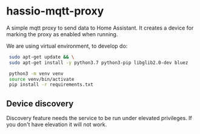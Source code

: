 # hassio-mqtt-proxy

A simple mqtt proxy to send data to Home Assistant. It creates a device for marking the proxy as enabled when running.

We are using virtual environment, to develop do:

```bash
 sudo apt-get update && \
 sudo apt-get install -y python3.7 python3-pip libglib2.0-dev bluez

 python3 -m venv venv 
 source venv/bin/activate
 pip install -r requirements.txt
```

## Device discovery

Discovery feature needs the service to be run under elevated privileges. If you don't have elevation it will not work.